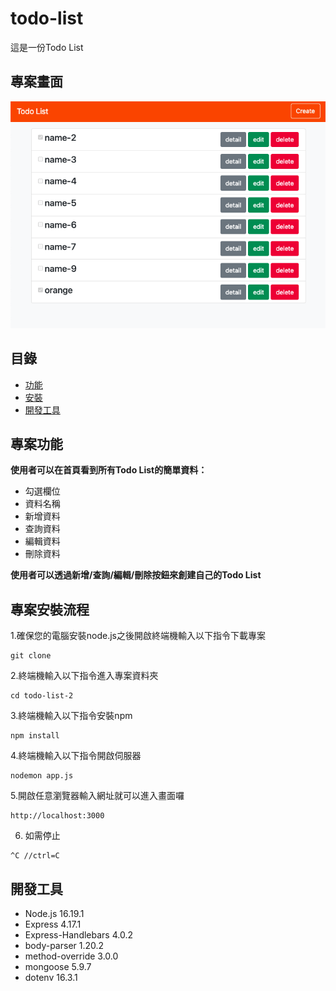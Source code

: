 # todo-list

這是一份Todo List

## 專案畫面
![MyImage](/Todo_List.png)

## 目錄
- [功能](#專案功能)
- [安裝](#專案安裝流程)
- [開發工具](#開發工具)

## 專案功能
**使用者可以在首頁看到所有Todo List的簡單資料：**
  * 勾選欄位
  * 資料名稱
  * 新增資料
  * 查詢資料
  * 編輯資料
  * 刪除資料
  
**使用者可以透過新增/查詢/編輯/刪除按鈕來創建自己的Todo List**

## 專案安裝流程
1.確保您的電腦安裝node.js之後開啟終端機輸入以下指令下載專案
```
git clone 
```
2.終端機輸入以下指令進入專案資料夾
```
cd todo-list-2
```
3.終端機輸入以下指令安裝npm
```
npm install
```
4.終端機輸入以下指令開啟伺服器
```
nodemon app.js
```
5.開啟任意瀏覽器輸入網址就可以進入畫面囉
```
http://localhost:3000
```
6. 如需停止
```
^C //ctrl=C
```

## 開發工具
+ Node.js 16.19.1
+ Express 4.17.1
+ Express-Handlebars 4.0.2
+ body-parser	1.20.2
+ method-override	3.0.0
+ mongoose 5.9.7
+ dotenv	16.3.1
